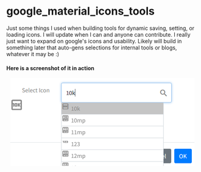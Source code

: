 # google_material_icons_tools
Just some things I used when building tools for dynamic saving, setting, or loading icons.
I will update when I can and anyone can contribute. I really just want to expand on google's icons and usability. 
Likely will build in something later that auto-gens selections for internal tools or blogs, whatever it may be :)
<br>
<h4>Here is a screenshot of it in action</h4>
<center>
<img src="Screenshot 2022-04-08 103001.png">
</center>
